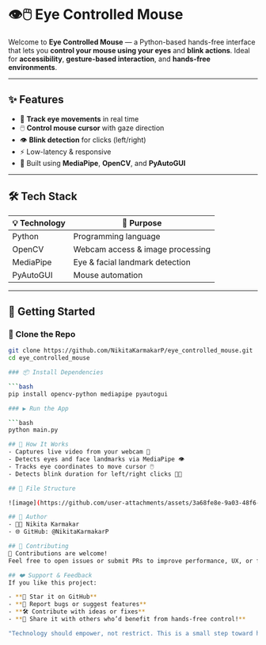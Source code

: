 # 👁️🖱️ Eye Controlled Mouse

Welcome to **Eye Controlled Mouse** — a Python-based hands-free interface that lets you **control your mouse using your eyes** and **blink actions**. Ideal for **accessibility**, **gesture-based interaction**, and **hands-free environments**.

---

## ✨ Features

- 👀 **Track eye movements** in real time  
- 🖱️ **Control mouse cursor** with gaze direction  
- 👁️ **Blink detection** for clicks (left/right)  
- ⚡ Low-latency & responsive  
- 🧠 Built using **MediaPipe**, **OpenCV**, and **PyAutoGUI**

---

## 🛠️ Tech Stack

| 💡 Technology | 🔧 Purpose                          |
|--------------|-------------------------------------|
| Python       | Programming language                |
| OpenCV       | Webcam access & image processing    |
| MediaPipe    | Eye & facial landmark detection     |
| PyAutoGUI    | Mouse automation                    |

---

## 🚀 Getting Started

### 🔄 Clone the Repo

```bash
git clone https://github.com/NikitaKarmakarP/eye_controlled_mouse.git
cd eye_controlled_mouse

### 📦 Install Dependencies

```bash
pip install opencv-python mediapipe pyautogui

### ▶️ Run the App

```bash
python main.py

## 🧪 How It Works
- Captures live video from your webcam 🎥
- Detects eyes and face landmarks via MediaPipe 👁️
- Tracks eye coordinates to move cursor 🖱️
- Detects blink duration for left/right clicks 👨‍💻

## 📁 File Structure

![image](https://github.com/user-attachments/assets/3a68fe8e-9a03-48f6-b03a-4f1595fd4e7b)

## 👤 Author
- 🧑‍💻 Nikita Karmakar
- 🌐 GitHub: @NikitaKarmakarP

## 🙌 Contributing
👋 Contributions are welcome!
Feel free to open issues or submit PRs to improve performance, UX, or features.

## ❤️ Support & Feedback
If you like this project:

- **🌟 Star it on GitHub**
- **🐞 Report bugs or suggest features**
- **🛠️ Contribute with ideas or fixes**
- **💬 Share it with others who’d benefit from hands-free control!**

"Technology should empower, not restrict. This is a small step toward hands-free computing." 🚀
